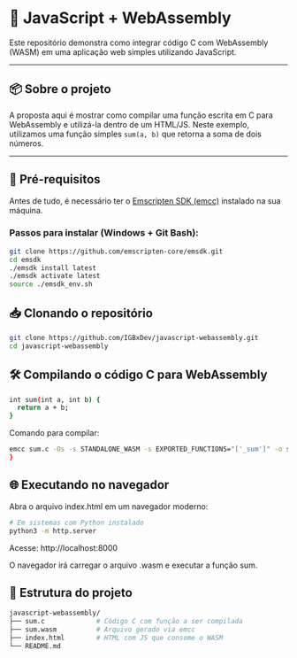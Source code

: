 # 🔧 JavaScript + WebAssembly

Este repositório demonstra como integrar código C com WebAssembly (WASM) em uma aplicação web simples utilizando JavaScript.

---

## 📦 Sobre o projeto

A proposta aqui é mostrar como compilar uma função escrita em C para WebAssembly e utilizá-la dentro de um HTML/JS. Neste exemplo, utilizamos uma função simples `sum(a, b)` que retorna a soma de dois números.

---

## 🚀 Pré-requisitos

Antes de tudo, é necessário ter o [Emscripten SDK (emcc)](https://emscripten.org/docs/getting_started/downloads.html) instalado na sua máquina.

### Passos para instalar (Windows + Git Bash):

```bash
git clone https://github.com/emscripten-core/emsdk.git
cd emsdk
./emsdk install latest
./emsdk activate latest
source ./emsdk_env.sh
```

## 📥 Clonando o repositório

```bash
git clone https://github.com/IGBxDev/javascript-webassembly.git
cd javascript-webassembly
```

## 🛠️ Compilando o código C para WebAssembly

```bash
int sum(int a, int b) {
  return a + b;
}
```

Comando para compilar:

```bash
emcc sum.c -Os -s STANDALONE_WASM -s EXPORTED_FUNCTIONS="['_sum']" -o sum.wasm
}
```

## 🌐 Executando no navegador

Abra o arquivo index.html em um navegador moderno:

```bash
# Em sistemas com Python instalado
python3 -m http.server
```
Acesse: http://localhost:8000

O navegador irá carregar o arquivo .wasm e executar a função sum.

## 📁 Estrutura do projeto


```bash
javascript-webassembly/
├── sum.c             # Código C com função a ser compilada
├── sum.wasm          # Arquivo gerado via emcc
├── index.html        # HTML com JS que consome o WASM
└── README.md
```





